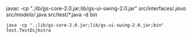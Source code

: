    javac -cp ".;lib/gs-core-2.0.jar;lib/gs-ui-swing-2.0.jar" src/interfaces/*.java src/modelo/*.java src/test/*.java -d bin

    java -cp ".;lib/gs-core-2.0.jar;lib/gs-ui-swing-2.0.jar;bin" test.TestDijkstra